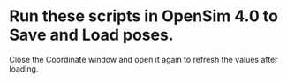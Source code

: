 # Run these scripts in OpenSim 4.0 to Save and Load poses.
Close the Coordinate window and open it again to refresh the values after loading.
